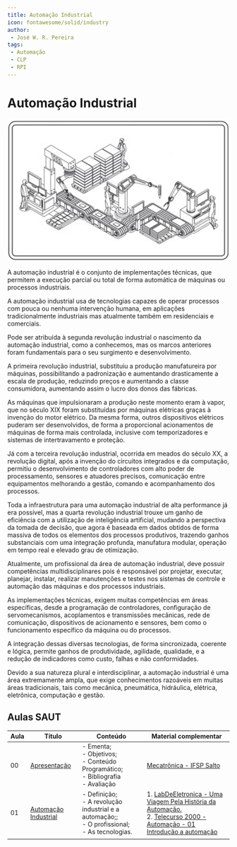```yaml
---
title: Automação Industrial
icon: fontawesome/solid/industry
author:
 - José W. R. Pereira
tags:
 - Automação
 - CLP
 - RPI
---
```



# Automação Industrial

![Planta Automação](./automacao/figuras/planta_automacao.png)

A automação industrial é o conjunto de implementações técnicas, 
que permitem a execução parcial ou total de forma automática de 
máquinas ou processos industriais. 

A automação industrial usa de tecnologias capazes de operar processos com pouca ou 
nenhuma intervenção humana, em aplicações tradicionalmente industriais mas atualmente 
também em residenciais e comerciais. 

Pode ser atribuída à segunda revolução industrial o nascimento da automação industrial, 
como a conhecemos, mas os marcos anteriores foram fundamentais para o seu surgimento e 
desenvolvimento. 

A primeira revolução industrial, substituiu a produção manufatureira por máquinas, 
possibilitando a padronização e aumentando drasticamente a escala de produção, 
reduzindo preços e aumentando a classe consumidora, 
aumentando assim o lucro dos donos das fábricas. 

As máquinas que impulsionaram a produção neste momento eram à vapor, 
que no século XIX foram substituídas por máquinas elétricas graças à invenção do motor elétrico. 
Da mesma forma, outros dispositivos elétricos puderam ser desenvolvidos, 
de forma a proporcional acionamentos de máquinas de forma mais controlada, 
inclusive com temporizadores e sistemas de intertravamento e proteção. 

Já com a terceira revolução industrial, ocorrida em meados do século XX, 
a revolução digital, após a invenção do circuitos integrados e da computação, 
permitiu o desenvolvimento de controladores com alto poder de processamento, 
sensores e atuadores precisos, comunicação entre equipamentos melhorando a gestão, 
comando e acompanhamento dos processos. 

Toda a infraestrutura para uma automação industrial de alta performance já era possível, 
mas a quarta revolução industrial trouxe um ganho de eficiência com a utilização de 
inteligência artificial, mudando a perspectiva da tomada de decisão, 
que agora é baseada em dados obtidos de forma massiva de todos os elementos dos 
processos produtivos, trazendo ganhos substanciais com uma integração profunda, 
manufatura modular, operação em tempo real e elevado grau de otimização.

Atualmente, um profissional da área de automação industrial, 
deve possuir competências multidisciplinares pois é responsável por projetar, 
executar, planejar, instalar, realizar manutenções e testes nos sistemas de controle e 
automação das máquinas e dos processos industriais.


As implementações técnicas, 
exigem muitas competências em áreas específicas, 
desde a programação de controladores, configuração de servomecanismos, 
acoplamentos e transmissões mecânicas, rede de comunicação, 
dispositivos de acionamento e sensores, 
bem como o funcionamento específico da máquina ou do processos.

A integração dessas diversas tecnologias, de forma sincronizada, coerente e lógica, 
permite ganhos de produtividade, agilidade, qualidade, e a redução de indicadores como custo, 
falhas e não conformidades. 

Devido a sua natureza plural e interdisciplinar, 
a automação industrial é uma área extremamente ampla, 
que exige conhecimentos razoáveis em muitas áreas tradicionais, 
tais como mecânica, pneumática, hidráulica, elétrica, eletrônica, computação e gestão. 



## Aulas SAUT

| Aula | Título                                                        | Conteúdo                                                                                           | Material complementar                                                                                                                                                                                                            |
| ---- | ------------------------------------------------------------- | -------------------------------------------------------------------------------------------------- | -------------------------------------------------------------------------------------------------------------------------------------------------------------------------------------------------------------------------------- |
| 00   | [Apresentação](automacao/saut/slides/Aula00-Apresentacao.pdf) | - Ementa;<br>- Objetivos;<br>- Conteúdo Programático;<br>- Bibliografia<br>- Avaliação             | [Mecatrônica - IFSP Salto](https://slt.ifsp.edu.br/index.php/component/content/article?id=1677)                                                                                                                                  |
| 01   | [Automação Industrial](automacao/saut/slides/Aula01-SistemasDeAutomacao.pdf)  | - Definição;<br>- A revolução industrial e a automação;;<br>- O profissional;<br>- As tecnologias. | 1. [LabDeEletronica - Uma Viagem Pela História da Automação.](https://youtu.be/Jkpp9f2mo38?si=TXCpzE3Cm89qrKbR)<br>2. [Telecurso 2000 - Automação - 01 Introdução a automação](https://youtu.be/Cnh1VyvbpJU?si=NRzWblOgxs17JwNc) |
|      |                                                               |                                                                                                    |                                                                                                                                                                                                                                  |


